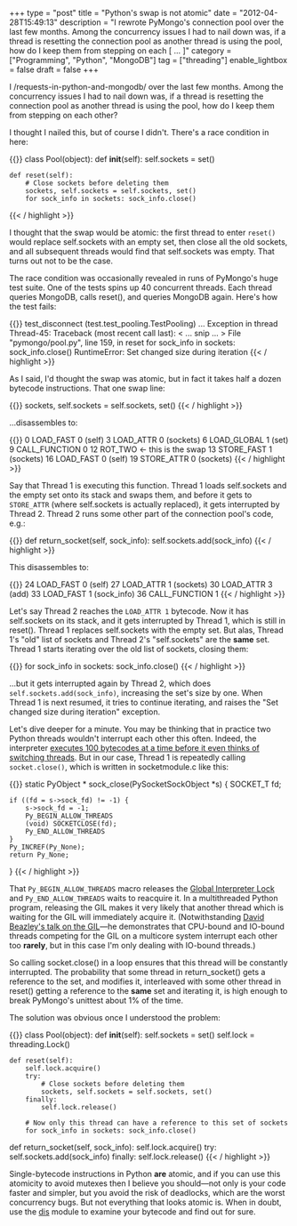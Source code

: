 +++
type = "post"
title = "Python's swap is not atomic"
date = "2012-04-28T15:49:13"
description = "I rewrote PyMongo's connection pool over the last few months. Among the concurrency issues I had to nail down was, if a thread is resetting the connection pool as another thread is using the pool, how do I keep them from stepping on each [ ... ]"
category = ["Programming", "Python", "MongoDB"]
tag = ["threading"]
enable_lightbox = false
draft = false
+++

<p>I /requests-in-python-and-mongodb/ over the last few months.
Among the concurrency issues I had to nail down was, if a thread is
resetting the connection pool as another thread is using the pool, how
do I keep them from stepping on each other?</p>
<p>I thought I nailed this, but of course I didn't. There's a race
condition in here:</p>

{{<highlight python3>}}
class Pool(object):
    def __init__(self):
        self.sockets = set()

    def reset(self):
        # Close sockets before deleting them
        sockets, self.sockets = self.sockets, set()
        for sock_info in sockets: sock_info.close()
{{< / highlight >}}

<p>I thought that the swap would be atomic: the first thread to enter
<code>reset()</code> would replace self.sockets with an empty set, then close all
the old sockets, and all subsequent threads would find that self.sockets
was empty. That turns out not to be the case.</p>
<p>The race condition was occasionally revealed in runs of PyMongo's huge
test suite. One of the tests spins up 40 concurrent threads. Each thread
queries MongoDB, calls reset(), and queries MongoDB again. Here's how
the test fails:</p>

{{<highlight plain>}}
test_disconnect (test.test_pooling.TestPooling) ... Exception in thread Thread-45:
Traceback (most recent call last):
 < ... snip ... >
 File "pymongo/pool.py", line 159, in reset
   for sock_info in sockets: sock_info.close()
RuntimeError: Set changed size during iteration
{{< / highlight >}}

<p>As I said, I'd thought the swap was atomic, but in fact it takes half a
dozen bytecode instructions. That one swap line:</p>

{{<highlight plain>}}
sockets, self.sockets = self.sockets, set()
{{< / highlight >}}

<p>...disassembles to:</p>

{{<highlight python3>}}
            0 LOAD_FAST                0 (self)
            3 LOAD_ATTR                0 (sockets)
            6 LOAD_GLOBAL              1 (set)
            9 CALL_FUNCTION            0
           12 ROT_TWO          <- this is the swap
           13 STORE_FAST               1 (sockets)
           16 LOAD_FAST                0 (self)
           19 STORE_ATTR               0 (sockets)
{{< / highlight >}}

<p>Say that Thread 1 is executing this function. Thread 1 loads
self.sockets and the empty set onto its stack and swaps them, and before
it gets to <code>STORE_ATTR</code> (where self.sockets is actually replaced), it
gets interrupted by Thread 2. Thread 2 runs some other part of the
connection pool's code, e.g.:</p>

{{<highlight python3>}}
def return_socket(self, sock_info):
    self.sockets.add(sock_info)
{{< / highlight >}}

<p>This disassembles to:</p>

{{<highlight python3>}}
           24 LOAD_FAST                0 (self)
           27 LOAD_ATTR                1 (sockets)
           30 LOAD_ATTR                3 (add)
           33 LOAD_FAST                1 (sock_info)
           36 CALL_FUNCTION            1
{{< / highlight >}}

<p>Let's say Thread 2 reaches the <code>LOAD_ATTR 1</code> bytecode. Now it has
self.sockets on its stack, and it gets interrupted by Thread 1, which is
still in reset(). Thread 1 replaces self.sockets with the empty set. But
alas, Thread 1's "old" list of sockets and Thread 2's "self.sockets" are
the <strong>same</strong> set. Thread 1 starts iterating over the old list of
sockets, closing them:</p>

{{<highlight python3>}}
for sock_info in sockets: sock_info.close()
{{< / highlight >}}

<p>...but it gets interrupted again by Thread 2, which does
<code>self.sockets.add(sock_info)</code>, increasing the set's size by one. When
Thread 1 is next resumed, it tries to continue iterating, and raises the
"Set changed size during iteration" exception.</p>
<p>Let's dive deeper for a minute. You may be thinking that in practice two
Python threads wouldn't interrupt each other this often. Indeed, the
interpreter <a href="http://docs.python.org/library/sys.html#sys.setcheckinterval">executes 100 bytecodes at a time before it even thinks of
switching
threads</a>.
But in our case, Thread 1 is repeatedly calling <code>socket.close()</code>, which
is written in socketmodule.c like this:</p>

{{<highlight c>}}
static PyObject * sock_close(PySocketSockObject *s) {
    SOCKET_T fd;

    if ((fd = s->sock_fd) != -1) {
        s->sock_fd = -1;
        Py_BEGIN_ALLOW_THREADS
        (void) SOCKETCLOSE(fd);
        Py_END_ALLOW_THREADS
    }
    Py_INCREF(Py_None);
    return Py_None;
}
{{< / highlight >}}

<p>That <code>Py_BEGIN_ALLOW_THREADS</code> macro releases the <a href="http://wiki.python.org/moin/GlobalInterpreterLock">Global Interpreter
Lock</a> and
<code>Py_END_ALLOW_THREADS</code> waits to reacquire it. In a multithreaded Python
program, releasing the GIL makes it very likely that another thread
which is waiting for the GIL will immediately acquire it.
(Notwithstanding <a href="http://pyvideo.org/video/588/mindblowing-python-gil">David Beazley's talk on the
GIL</a>—he
demonstrates that CPU-bound and IO-bound threads competing for the GIL
on a multicore system interrupt each other too <strong>rarely</strong>, but in this
case I'm only dealing with IO-bound threads.)</p>
<p>So calling socket.close() in a loop ensures that this thread will be
constantly interrupted. The probability that some thread in
return_socket() gets a reference to the set, and modifies it,
interleaved with some other thread in reset() getting a reference to the
<strong>same</strong> set and iterating it, is high enough to break PyMongo's
unittest about 1% of the time.</p>
<p>The solution was obvious once I understood the problem:</p>

{{<highlight python3>}}
class Pool(object):
    def __init__(self):
        self.sockets = set()
        self.lock = threading.Lock()

    def reset(self):
        self.lock.acquire()
        try:
            # Close sockets before deleting them
            sockets, self.sockets = self.sockets, set()
        finally:
            self.lock.release()

        # Now only this thread can have a reference to this set of sockets
        for sock_info in sockets: sock_info.close()

   def return_socket(self, sock_info):
        self.lock.acquire()
        try:
            self.sockets.add(sock_info)
        finally:
            self.lock.release()
{{< / highlight >}}

<p>Single-bytecode instructions in Python <strong>are</strong> atomic, and if you can
use this atomicity to avoid mutexes then I believe you should—not only
is your code faster and simpler, but you avoid the risk of deadlocks,
which are the worst concurrency bugs. But not everything that looks
atomic is. When in doubt, use the
<a href="http://docs.python.org/py3k/library/dis.html">dis</a> module to examine
your bytecode and find out for sure.</p>

